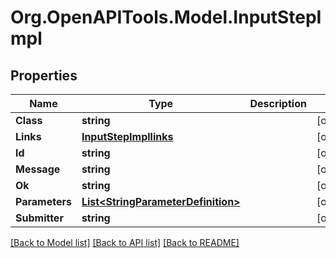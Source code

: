 # Org.OpenAPITools.Model.InputStepImpl

## Properties

Name | Type | Description | Notes
------------ | ------------- | ------------- | -------------
**Class** | **string** |  | [optional] 
**Links** | [**InputStepImpllinks**](InputStepImpllinks.md) |  | [optional] 
**Id** | **string** |  | [optional] 
**Message** | **string** |  | [optional] 
**Ok** | **string** |  | [optional] 
**Parameters** | [**List&lt;StringParameterDefinition&gt;**](StringParameterDefinition.md) |  | [optional] 
**Submitter** | **string** |  | [optional] 

[[Back to Model list]](../../README.md#documentation-for-models) [[Back to API list]](../../README.md#documentation-for-api-endpoints) [[Back to README]](../../README.md)

